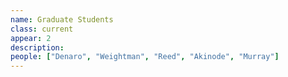 ```yaml
---
name: Graduate Students
class: current
appear: 2
description: 
people: ["Denaro", "Weightman", "Reed", "Akinode", "Murray"]
---
```

